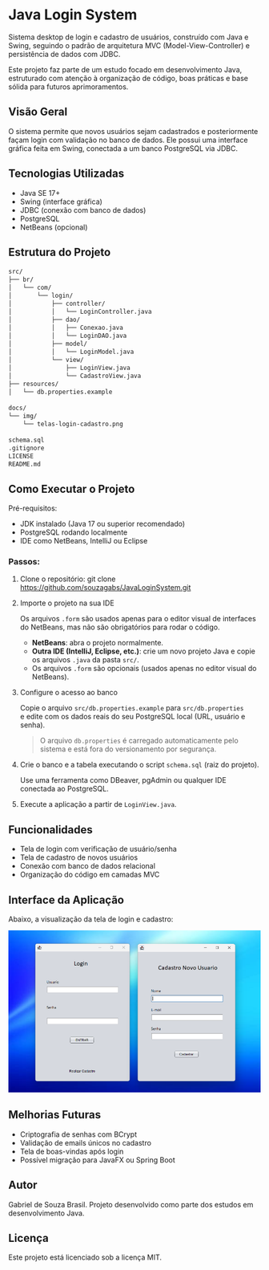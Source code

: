 # Java Login System

Sistema desktop de login e cadastro de usuários, construído com Java e Swing, seguindo o padrão de arquitetura MVC (Model-View-Controller) e persistência de dados com JDBC.

Este projeto faz parte de um estudo focado em desenvolvimento Java, estruturado com atenção à organização de código, boas práticas e base sólida para futuros aprimoramentos.

## Visão Geral

O sistema permite que novos usuários sejam cadastrados e posteriormente façam login com validação no banco de dados. Ele possui uma interface gráfica feita em Swing, conectada a um banco PostgreSQL via JDBC.

## Tecnologias Utilizadas

- Java SE 17+
- Swing (interface gráfica)
- JDBC (conexão com banco de dados)
- PostgreSQL
- NetBeans (opcional)

## Estrutura do Projeto

```text
src/
├── br/
│   └── com/
│       └── login/
│           ├── controller/
│           │   └── LoginController.java
│           ├── dao/
│           │   ├── Conexao.java
│           │   └── LoginDAO.java
│           ├── model/
│           │   └── LoginModel.java
│           └── view/
│               ├── LoginView.java
│               └── CadastroView.java
├── resources/
│   └── db.properties.example

docs/
└── img/
    └── telas-login-cadastro.png

schema.sql
.gitignore
LICENSE
README.md
```

## Como Executar o Projeto

Pré-requisitos:
- JDK instalado (Java 17 ou superior recomendado)
- PostgreSQL rodando localmente
- IDE como NetBeans, IntelliJ ou Eclipse

### Passos:

1. Clone o repositório:
   git clone https://github.com/souzagabs/JavaLoginSystem.git

2. Importe o projeto na sua IDE

   Os arquivos `.form` são usados apenas para o editor visual de interfaces do NetBeans, mas não são obrigatórios para rodar o código.
   - **NetBeans**: abra o projeto normalmente.
   - **Outra IDE (IntelliJ, Eclipse, etc.)**: crie um novo projeto Java e copie os arquivos `.java` da pasta `src/`.
   - Os arquivos `.form` são opcionais (usados apenas no editor visual do NetBeans).

3. Configure o acesso ao banco

   Copie o arquivo `src/db.properties.example` para `src/db.properties`  
   e edite com os dados reais do seu PostgreSQL local (URL, usuário e senha).

   > O arquivo `db.properties` é carregado automaticamente pelo sistema e está fora do versionamento por segurança.

4. Crie o banco e a tabela executando o script `schema.sql` (raiz do projeto).

   Use uma ferramenta como DBeaver, pgAdmin ou qualquer IDE conectada ao PostgreSQL.

5. Execute a aplicação a partir de `LoginView.java`.

## Funcionalidades

- Tela de login com verificação de usuário/senha
- Tela de cadastro de novos usuários
- Conexão com banco de dados relacional
- Organização do código em camadas MVC

## Interface da Aplicação

Abaixo, a visualização da tela de login e cadastro:

![Telas do sistema](docs/img/telas-login-cadastro.png)

## Melhorias Futuras

- Criptografia de senhas com BCrypt
- Validação de emails únicos no cadastro
- Tela de boas-vindas após login
- Possível migração para JavaFX ou Spring Boot

## Autor

Gabriel de Souza Brasil.
Projeto desenvolvido como parte dos estudos em desenvolvimento Java.

## Licença

Este projeto está licenciado sob a licença MIT.
